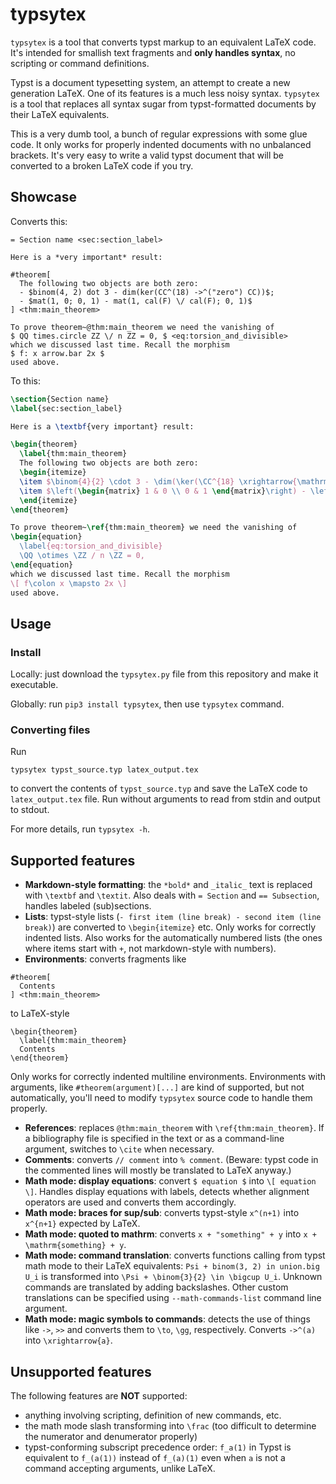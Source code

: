 # typsytex

`typsytex` is a tool that converts typst markup to an equivalent LaTeX code. It's intended for
smallish text fragments and **only handles syntax**, no scripting or command definitions.

Typst is a document typesetting system, an attempt to create a new generation LaTeX.
One of its features is a much less noisy syntax.
`typsytex` is a tool that replaces all syntax sugar 
from typst-formatted documents by their LaTeX equivalents.

This is a very dumb tool, a bunch of regular expressions with some glue code. It only
works for properly indented documents with no unbalanced brackets. 
It's very easy to write a valid typst document that will be converted to a broken
LaTeX code if you try.

## Showcase

Converts this:
```typst
= Section name <sec:section_label>

Here is a *very important* result:

#theorem[
  The following two objects are both zero:
  - $binom(4, 2) dot 3 - dim(ker(CC^(18) ->^("zero") CC))$;
  - $mat(1, 0; 0, 1) - mat(1, cal(F) \/ cal(F); 0, 1)$
] <thm:main_theorem>

To prove theorem~@thm:main_theorem we need the vanishing of
$ QQ times.circle ZZ \/ n ZZ = 0, $ <eq:torsion_and_divisible>
which we discussed last time. Recall the morphism
$ f: x arrow.bar 2x $
used above.
```

To this:
```LaTeX
\section{Section name}
\label{sec:section_label}

Here is a \textbf{very important} result:

\begin{theorem}
  \label{thm:main_theorem}
  The following two objects are both zero:
  \begin{itemize}
  \item $\binom{4}{2} \cdot 3 - \dim(\ker(\CC^{18} \xrightarrow{\mathrm{zero}} \CC))$;
  \item $\left(\begin{matrix} 1 & 0 \\ 0 & 1 \end{matrix}\right) - \left(\begin{matrix} 1 & \mathcal{F} / \mathcal{F} \\ 0 & 1 \end{matrix}\right)$
  \end{itemize}
\end{theorem}

To prove theorem~\ref{thm:main_theorem} we need the vanishing of
\begin{equation}
  \label{eq:torsion_and_divisible}
  \QQ \otimes \ZZ / n \ZZ = 0,
\end{equation}
which we discussed last time. Recall the morphism
\[ f\colon x \mapsto 2x \]
used above.
```

## Usage

### Install
Locally: just download the `typsytex.py` file from this repository and make it executable.

Globally: run `pip3 install typsytex`, then use `typsytex` command.

### Converting files
Run 
```
typsytex typst_source.typ latex_output.tex
```
to convert the
contents of `typst_source.typ` and save the LaTeX code to `latex_output.tex` file. Run without arguments to read from stdin 
and output to stdout.

For more details, run `typsytex -h`.

## Supported features

- **Markdown-style formatting**: the `*bold*` and `_italic_` text is replaced with `\textbf` and `\textit`. Also deals with `= Section` and `== Subsection`, handles labeled (sub)sections.
- **Lists**: typst-style lists (`- first item (line break) - second item (line break)`) are converted to `\begin{itemize}` etc. Only works for correctly indented lists. Also works for the automatically numbered lists (the ones where items start with `+`, not markdown-style with numbers).
- **Environments**: converts fragments like 
```
#theorem[
  Contents
] <thm:main_theorem>
```
to LaTeX-style
```
\begin{theorem}
  \label{thm:main_theorem}
  Contents
\end{theorem}
```
Only works for correctly indented multiline environments. Environments with arguments, like `#theorem(argument)[...]` are kind of supported, but not automatically, you'll need to modify `typsytex` source code to handle them properly.
- **References**: replaces `@thm:main_theorem` with `\ref{thm:main_theorem}`. If a bibliography file is specified in the text or as a command-line argument, switches to `\cite` when necessary.
- **Comments**: converts `// comment` into `% comment`. (Beware: typst code in the commented lines will mostly be translated to LaTeX anyway.)
- **Math mode: display equations**: convert `$ equation $` into `\[ equation  \]`. Handles display equations with labels, detects whether alignment operators are used and converts them accordingly.
- **Math mode: braces for sup/sub**: converts typst-style `x^(n+1)` into `x^{n+1}` expected by LaTeX.
- **Math mode: quoted to mathrm**: converts `x + "something" + y` into `x + \mathrm{something} + y`.
- **Math mode: command translation**: converts functions calling from typst math mode to their LaTeX equivalents: `Psi + binom(3, 2) in union.big U_i` is transformed into `\Psi + \binom{3}{2} \in \bigcup U_i`. Unknown commands are translated by adding backslashes. Other custom translations can be specified using `--math-commands-list` command line argument.
- **Math mode: magic symbols to commands**: detects the use of things like `->`, `>>` and converts them to `\to`, `\gg`, respectively. Converts `->^(a)` into `\xrightarrow{a}`.

## Unsupported features

The following features are **NOT** supported:
- anything involving scripting, definition of new commands, etc.
- the math mode slash transforming into `\frac` (too difficult to determine the numerator and denumerator properly)
- typst-conforming subscript precedence order: `f_a(1)` in Typst is equivalent to `f_(a(1))` instead of `f_(a)(1)` even when `a` is not a command accepting arguments, unlike LaTeX.



